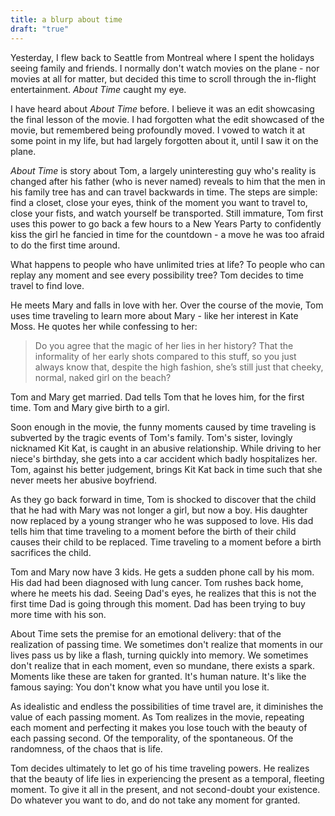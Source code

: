 ```yaml
---
title: a blurp about time
draft: "true"
---
```


Yesterday, I flew back to Seattle from Montreal where I spent the holidays seeing family and friends. I normally don't watch movies on the plane - nor movies at all for matter, but decided this time to scroll through the in-flight entertainment. *About Time* caught my eye. 

I have heard about *About Time* before. I believe it was an edit showcasing the final lesson of the movie. I had forgotten what the edit showcased of the movie, but remembered being profoundly moved. I vowed to watch it at some point in my life, but had largely forgotten about it, until I saw it on the plane. 

*About Time* is story about Tom, a largely uninteresting guy who's reality is changed after his father (who is never named) reveals to him that the men in his family tree has and can travel backwards in time. The steps are simple: find a closet, close your eyes, think of the moment you want to travel to, close your fists, and watch yourself be transported. Still immature, Tom first uses this power to go back a few hours to a New Years Party to confidently kiss the girl he fancied in time for the countdown - a move he was too afraid to do the first time around. 

What happens to people who have unlimited tries at life? To people who can replay any moment and see every possibility tree? Tom decides to time travel to find love. 

He meets Mary and falls in love with her. Over the course of the movie, Tom uses time traveling to learn more about Mary - like her interest in Kate Moss. He quotes her while confessing to her: 

> Do you agree that the magic of her lies in her history? That the informality of her early shots compared to this stuff, so you just always know that, despite the high fashion, she’s still just that cheeky, normal, naked girl on the beach? 

Tom and Mary get married. Dad tells Tom that he loves him, for the first time. Tom and Mary give birth to a girl. 

Soon enough in the movie, the funny moments caused by time traveling is subverted by the tragic events of Tom's family. Tom's sister, lovingly nicknamed Kit Kat, is caught in an abusive relationship. While driving to her niece's birthday, she gets into a car accident which badly hospitalizes her. Tom, against his better judgement, brings Kit Kat back in time such that she never meets her abusive boyfriend. 

As they go back forward in time, Tom is shocked to discover that the child that he had with Mary was not longer a girl, but now a boy. His daughter now replaced by a young stranger who he was supposed to love. His dad tells him that time traveling to a moment before the birth of their child causes their child to be replaced. Time traveling to a moment before a birth sacrifices the child. 

Tom and Mary now have 3 kids. He gets a sudden phone call by his mom. His dad had been diagnosed with lung cancer. Tom rushes back home, where he meets his dad. Seeing Dad's eyes, he realizes that this is not the first time Dad is going through this moment. Dad has been trying to buy more time with his son. 

About Time sets the premise for an emotional delivery: that of the realization of passing time. We sometimes don't realize that moments in our lives pass us by like a flash, turning quickly into memory. We sometimes don't realize that in each moment, even so mundane, there exists a spark. Moments like these are taken for granted. It's human nature. It's like the famous saying: You don't know what you have until you lose it. 

As idealistic and endless the possibilities of time travel are, it diminishes the value of each passing moment. As Tom realizes in the movie, repeating each moment and perfecting it makes you lose touch with the beauty of each passing second. Of the temporality, of the spontaneous. Of the randomness, of the chaos that is life. 

Tom decides ultimately to let go of his time traveling powers. He realizes that the beauty of life lies in experiencing the present as a temporal, fleeting moment. To give it all in the present, and not second-doubt your existence. Do whatever you want to do, and do not take any moment for granted. 
